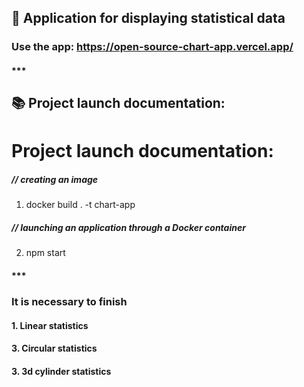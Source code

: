 ## 🐙 Application for displaying statistical data
### Use the app: https://open-source-chart-app.vercel.app/

#### ***
## 📚 Project launch documentation:
# Project launch documentation:
##### // creating an image
1. docker build . -t chart-app
##### // launching an application through a Docker container
2. npm start

#### ***
### It is necessary to finish
#### 1. Linear statistics
#### 3. Circular statistics
#### 3. 3d cylinder statistics




